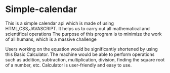 # Simple-calendar
This is a simple calendar api which is made of using HTML,CSS,JAVASCRIPT.
It helps us to carry out all mathematical and scientifical operations
The purpose of this program is to minimize the work of all humans, which is a massive challenge

Users working on the equation would be significantly shortened by using this Basic Calculator. The
machine would be able to perform operations such as addition, subtraction, multiplication, division, finding the square root of a number, etc. Calculator is user-friendly and easy to use.
